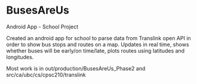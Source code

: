 # BusesAreUs
Android App - School Project


Created an android app for school to parse data from Translink open API in order to show bus stops and routes on a map.
Updates in real time, shows whether buses will be early/on time/late, plots routes using latitudes and longitudes.


Most work is in out/production/BusesAreUs_Phase2 and src/ca/ubc/cs/cpsc210/translink
